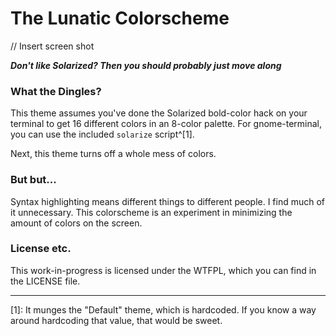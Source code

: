 # The Lunatic Colorscheme

// Insert screen shot

***Don't like Solarized? Then you should probably just move along***

### What the Dingles?

This theme assumes you've done the Solarized bold-color hack on your terminal to
get 16 different colors in an 8-color palette. For gnome-terminal, you can use
the included `solarize` script^[1].

Next, this theme turns off a whole mess of colors.

### But but...

Syntax highlighting means different things to different people. I find much of
it unnecessary. This colorscheme is an experiment in minimizing the amount of
colors on the screen.

### License etc.

This work-in-progress is licensed under the WTFPL, which you can find in the
LICENSE file.

---

[1]: It munges the "Default" theme, which is hardcoded. If you know a way around
hardcoding that value, that would be sweet.

